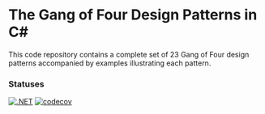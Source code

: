 # The Gang of Four Design Patterns in C#

This code repository contains a complete set of 23 Gang of Four design patterns accompanied by examples illustrating each pattern.

### Statuses

[![.NET](https://github.com/eminencegrs/gof-design-patterns/actions/workflows/dotnet.yml/badge.svg)](https://github.com/eminencegrs/gof-design-patterns/actions/workflows/dotnet.yml)
[![codecov](https://codecov.io/gh/eminencegrs/gof-design-patterns/graph/badge.svg?token=HJ2KHUBYZ6)](https://codecov.io/gh/eminencegrs/gof-design-patterns)
